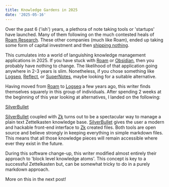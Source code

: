 ```yaml
---
title: Knowledge Gardens in 2025
date: '2025-05-16'
---
```


Over the past 6 ('ish') years, a plethora of note taking tools or 'startups' have launched.
Many of them following on the much contested heals of [Roam Research][rmr].
These other companies (much like Roam), ended up taking some form of capital investment
and then [shipping nothing][shp].

This cumulates into a world of languishing knowledge management applications in 2025.
If you have stuck with [Roam][rmr] or [Obsidian][obs],
then you probably have nothing to change.
The likelihood of that application going anywhere in 2-3 years is slim.
Nonetheless, if you chose something like [Logseq][log], [Reflect][rfr],
or [SuperNotes][spr], maybe looking for a suitable alternative.

Having moved from [Roam][rmr] to [Logseq][log] a few years ago,
this writer finds themselves squarely in this group of individuals.
After spending 2 weeks at the beginning of this year looking at alternatives,
I landed on the following:

[SilverBullet][sbt]

[SilverBullet][sbt] coupled with [Zk][zk] turns out to be a spectacular way to manage a plain text Zettelkasten knowledge base.
[SilverBullet][sbt] gives the user a modern and hackable front-end interface to [Zk][zk] created files.
Both tools are open source and believe strongly in keeping everything in simple markdown files.
This means that all those knowledge pieces will remain accessible where ever they exist in the future.

During this software change-up,
this writer modified almost entirely their approach to 'block level knowledge atoms'.
This concept is key to a successful Zettelkasten but,
can be somewhat tricky to do in a purely markdown approach.

More on this in the next post!


[rmr]: https://roamresearch.com/
[shp]: https://www.reddit.com/r/logseq/comments/1knteiv/logseq_ruined_by_vc_money/
[obs]: https://obsidian.md/
[log]: https://github.com/logseq/logseq
[rfr]: https://reflect.app/
[spr]: https://supernotes.app/
[sbt]: https://silverbullet.md/
[zk]: https://github.com/zk-org/zk


